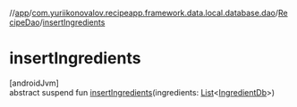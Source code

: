 //[app](../../../index.md)/[com.yuriikonovalov.recipeapp.framework.data.local.database.dao](../index.md)/[RecipeDao](index.md)/[insertIngredients](insert-ingredients.md)

# insertIngredients

[androidJvm]\
abstract suspend fun [insertIngredients](insert-ingredients.md)(ingredients: [List](https://kotlinlang.org/api/latest/jvm/stdlib/kotlin.collections/-list/index.html)&lt;[IngredientDb](../../com.yuriikonovalov.recipeapp.framework.data.local.database.model/-ingredient-db/index.md)&gt;)
